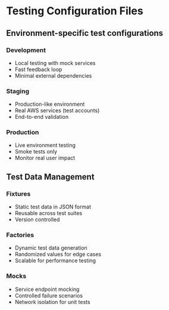 # Testing Configuration Files

## Environment-specific test configurations

### Development
- Local testing with mock services
- Fast feedback loop
- Minimal external dependencies

### Staging  
- Production-like environment
- Real AWS services (test accounts)
- End-to-end validation

### Production
- Live environment testing
- Smoke tests only
- Monitor real user impact

## Test Data Management

### Fixtures
- Static test data in JSON format
- Reusable across test suites
- Version controlled

### Factories
- Dynamic test data generation
- Randomized values for edge cases
- Scalable for performance testing

### Mocks
- Service endpoint mocking
- Controlled failure scenarios
- Network isolation for unit tests